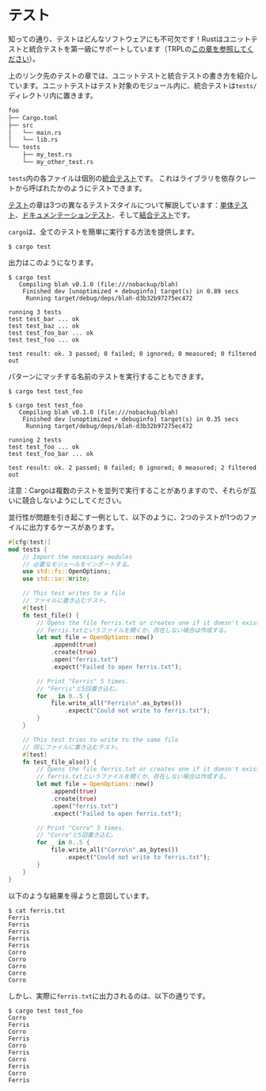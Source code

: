 <!--
# Testing
-->
# テスト

<!--
As we know testing is integral to any piece of software! Rust has first-class
support for unit and integration testing ([see this
chapter](https://doc.rust-lang.org/book/ch11-00-testing.html) in
TRPL).
-->
知っての通り、テストはどんなソフトウェアにも不可欠です！Rustはユニットテストと統合テストを第一級にサポートしています（TRPLの[この章を参照してください](https://doc.rust-lang.org/book/ch11-00-testing.html)）。

<!--
From the testing chapters linked above, we see how to write unit tests and
integration tests. Organizationally, we can place unit tests in the modules they
test and integration tests in their own `tests/` directory:
-->
上のリンク先のテストの章では、ユニットテストと統合テストの書き方を紹介しています。ユニットテストはテスト対象のモジュール内に、統合テストは`tests/`ディレクトリ内に置きます。

```txt
foo
├── Cargo.toml
├── src
│   └── main.rs
│   └── lib.rs
└── tests
    ├── my_test.rs
    └── my_other_test.rs
```

<!--
Each file in `tests` is a separate 
[integration test](https://doc.rust-lang.org/book/ch11-03-test-organization.html#integration-tests),
i.e. a test that is meant to test your library as if it were being called from a dependent
crate.
-->
`tests`内の各ファイルは個別の[統合テスト](https://doc.rust-lang.org/book/ch11-03-test-organization.html#integration-tests)です。
これはライブラリを依存クレートから呼ばれたかのようにテストできます。

<!--
The [Testing][testing] chapter elaborates on the three different testing styles: 
[Unit][unit_testing], [Doc][doc_testing], and [Integration][integration_testing]. 
-->
[テスト][testing]の章は3つの異なるテストスタイルについて解説しています：[単体テスト][unit_testing]、[ドキュメンテーションテスト][doc_testing]、そして[結合テスト][integration_testing]です。

<!--
`cargo` naturally provides an easy way to run all of your tests!
-->
`cargo`は、全てのテストを簡単に実行する方法を提供します。

```shell
$ cargo test
```

<!--
You should see output like this:
-->
出力はこのようになります。

```shell
$ cargo test
   Compiling blah v0.1.0 (file:///nobackup/blah)
    Finished dev [unoptimized + debuginfo] target(s) in 0.89 secs
     Running target/debug/deps/blah-d3b32b97275ec472

running 3 tests
test test_bar ... ok
test test_baz ... ok
test test_foo_bar ... ok
test test_foo ... ok

test result: ok. 3 passed; 0 failed; 0 ignored; 0 measured; 0 filtered out
```

<!--
You can also run tests whose name matches a pattern:
-->
パターンにマッチする名前のテストを実行することもできます。

```shell
$ cargo test test_foo
```

```shell
$ cargo test test_foo
   Compiling blah v0.1.0 (file:///nobackup/blah)
    Finished dev [unoptimized + debuginfo] target(s) in 0.35 secs
     Running target/debug/deps/blah-d3b32b97275ec472

running 2 tests
test test_foo ... ok
test test_foo_bar ... ok

test result: ok. 2 passed; 0 failed; 0 ignored; 0 measured; 2 filtered out
```

<!--
One word of caution: Cargo may run multiple tests concurrently, so make sure
that they don't race with each other. 
-->
注意：Cargoは複数のテストを並列で実行することがありますので、それらが互いに競合しないようにしてください。

<!--
One example of this concurrency causing issues is if two tests output to a
file, such as below:
-->
並行性が問題を引き起こす一例として、以下のように、2つのテストが1つのファイルに出力するケースがあります。

```rust
#[cfg(test)]
mod tests {
    // Import the necessary modules
    // 必要なモジュールをインポートする。
    use std::fs::OpenOptions;
    use std::io::Write;

    // This test writes to a file
    // ファイルに書き込むテスト。
    #[test]
    fn test_file() {
        // Opens the file ferris.txt or creates one if it doesn't exist.
        // ferris.txtというファイルを開くか、存在しない場合は作成する。
        let mut file = OpenOptions::new()
            .append(true)
            .create(true)
            .open("ferris.txt")
            .expect("Failed to open ferris.txt");

        // Print "Ferris" 5 times.
        // "Ferris"と5回書き込む。
        for _ in 0..5 {
            file.write_all("Ferris\n".as_bytes())
                .expect("Could not write to ferris.txt");
        }
    }

    // This test tries to write to the same file
    // 同じファイルに書き込むテスト。
    #[test]
    fn test_file_also() {
        // Opens the file ferris.txt or creates one if it doesn't exist.
        // ferris.txtというファイルを開くか、存在しない場合は作成する。
        let mut file = OpenOptions::new()
            .append(true)
            .create(true)
            .open("ferris.txt")
            .expect("Failed to open ferris.txt");

        // Print "Corro" 5 times.
        // "Corro"と5回書き込む。
        for _ in 0..5 {
            file.write_all("Corro\n".as_bytes())
                .expect("Could not write to ferris.txt");
        }
    }
}
```

<!--
Although the intent is to get the following:
-->
以下のような結果を得ようと意図しています。
```shell
$ cat ferris.txt
Ferris
Ferris
Ferris
Ferris
Ferris
Corro
Corro
Corro
Corro
Corro
```
<!--
What actually gets put into `ferris.txt` is this:
-->
しかし、実際に`ferris.txt`に出力されるのは、以下の通りです。
```shell
$ cargo test test_foo
Corro
Ferris
Corro
Ferris
Corro
Ferris
Corro
Ferris
Corro
Ferris
```

[testing]: ../testing.md
[unit_testing]: ../testing/unit_testing.md
[integration_testing]: ../testing/integration_testing.md
[doc_testing]: ../testing/doc_testing.md
